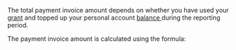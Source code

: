 The total payment invoice amount depends on whether you have used your [grant](../concepts/bonus-account.md) and topped up your personal account [balance ](../concepts/personal-account.md#balance) during the reporting period.

The payment invoice amount is calculated using the formula:

